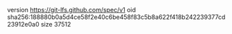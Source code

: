 version https://git-lfs.github.com/spec/v1
oid sha256:188880b0a5d4ce58f2e40c6be458f83c5b8a622f418b242239377cd23912e0a0
size 37512
